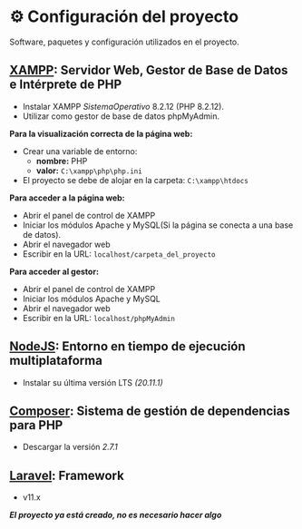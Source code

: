 # :gear: Configuración del proyecto

Software, paquetes y configuración utilizados en el proyecto.

## [XAMPP](https://www.apachefriends.org/es/index.html): Servidor Web, Gestor de Base de Datos e Intérprete de PHP

-   Instalar XAMPP _SistemaOperativo_ 8.2.12 (PHP 8.2.12).
-   Utilizar como gestor de base de datos phpMyAdmin.

**Para la visualización correcta de la página web:**

-   Crear una variable de entorno:
    -   **nombre:** PHP
    -   **valor:** `C:\xampp\php\php.ini`
-   El proyecto se debe de alojar en la carpeta: `C:\xampp\htdocs`

**Para acceder a la página web:**

-   Abrir el panel de control de XAMPP
-   Iniciar los módulos Apache y MySQL(Si la página se conecta a una base de datos).
-   Abrir el navegador web
-   Escribir en la URL: `localhost/carpeta_del_proyecto`

**Para acceder al gestor:**

-   Abrir el panel de control de XAMPP
-   Iniciar los módulos Apache y MySQL
-   Abrir el navegador web
-   Escribir en la URL: `localhost/phpMyAdmin`

## [NodeJS](https://nodejs.org/en/download/): Entorno en tiempo de ejecución multiplataforma

-   Instalar su última versión LTS _(20.11.1)_

## [Composer](https://getcomposer.org/download/): Sistema de gestión de dependencias para PHP

-   Descargar la versión _2.7.1_

## [Laravel](https://laravel.com/docs/11.x): Framework

-   v11.x

**_El proyecto ya está creado, no es necesario hacer algo_**
